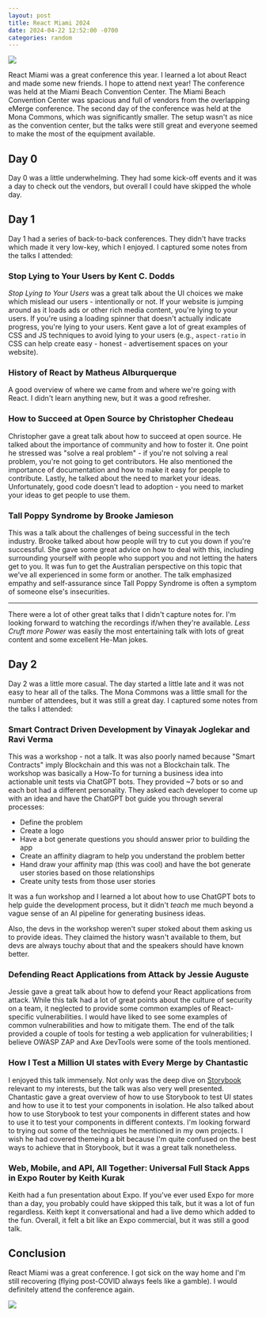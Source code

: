 ```yaml
---
layout: post
title: React Miami 2024
date: 2024-04-22 12:52:00 -0700
categories: random
---
```


<div>
<img class="base-photo" src="/assets/images/react-miami/react-miami-shirt.jpg">
</div>

React Miami was a great conference this year. I learned a lot about React and made some new friends. I hope to attend next year! The conference was held at the Miami Beach Convention Center. The Miami Beach Convention Center was spacious and full of vendors from the overlapping eMerge conference. The second day of the conference was held at the Mona Commons, which was significantly smaller. The setup wasn't as nice as the convention center, but the talks were still great and everyone seemed to make the most of the equipment available.

## Day 0

Day 0 was a little underwhelming. They had some kick-off events and it was a day to check out the vendors, but overall I could have skipped the whole day.

## Day 1

Day 1 had a series of back-to-back conferences. They didn't have tracks which made it very low-key, which I enjoyed. I captured some notes from the talks I attended:

### Stop Lying to Your Users by Kent C. Dodds

_Stop Lying to Your Users_ was a great talk about the UI choices we make which mislead our users - intentionally or not. If your website is jumping around as it loads ads or other rich media content, you're lying to your users. If you're using a loading spinner that doesn't actually indicate progress, you're lying to your users. Kent gave a lot of great examples of CSS and JS techniques to avoid lying to your users (e.g., `aspect-ratio` in CSS can help create easy - honest - advertisement spaces on your website).

### History of React by Matheus Alburquerque

A good overview of where we came from and where we're going with React. I didn't learn anything new, but it was a good refresher.

### How to Succeed at Open Source by Christopher Chedeau

Christopher gave a great talk about how to succeed at open source. He talked about the importance of community and how to foster it. One point he stressed was "solve a real problem" - if you're not solving a real problem, you're not going to get contributors. He also mentioned the importance of documentation and how to make it easy for people to contribute. Lastly, he talked about the need to market your ideas. Unfortunately, good code doesn't lead to adoption - you need to market your ideas to get people to use them.

### Tall Poppy Syndrome by Brooke Jamieson

This was a talk about the challenges of being successful in the tech industry. Brooke talked about how people will try to cut you down if you're successful. She gave some great advice on how to deal with this, including surrounding yourself with people who support you and not letting the haters get to you. It was fun to get the Australian perspective on this topic that we've all experienced in some form or another. The talk emphasized empathy and self-assurance since Tall Poppy Syndrome is often a symptom of someone else's insecurities.

<hr/>

There were a lot of other great talks that I didn't capture notes for. I'm looking forward to watching the recordings if/when they're available. _Less Cruft more Power_ was easily the most entertaining talk with lots of great content and some excellent He-Man jokes.

## Day 2

Day 2 was a little more casual. The day started a little late and it was not easy to hear all of the talks. The Mona Commons was a little small for the number of attendees, but it was still a great day. I captured some notes from the talks I attended:

### Smart Contract Driven Development by Vinayak Joglekar and Ravi Verma

This was a workshop - not a talk. It was also poorly named because "Smart Contracts" imply Blockchain and this was not a Blockchain talk. The workshop was basically a How-To for turning a business idea into actionable unit tests via ChatGPT bots. They provided ~7 bots or so and each bot had a different personality. They asked each developer to come up with an idea and have the ChatGPT bot guide you through several processes:

- Define the problem
- Create a logo
- Have a bot generate questions you should answer prior to building the app
- Create an affinity diagram to help you understand the problem better
- Hand draw your affinity map (this was cool) and have the bot generate user stories based on those relationships
- Create unity tests from those user stories

It was a fun workshop and I learned a lot about how to use ChatGPT bots to help guide the development process, but it didn't _teach_ me much beyond a vague sense of an AI pipeline for generating business ideas.

Also, the devs in the workshop weren't super stoked about them asking us to provide ideas. They claimed the history wasn't available to them, but devs are always touchy about that and the speakers should have known better.

### Defending React Applications from Attack by Jessie Auguste

Jessie gave a great talk about how to defend your React applications from attack. While this talk had a lot of great points about the culture of security on a team, it neglected to provide some common examples of React-specific vulnerabilities. I would have liked to see some examples of common vulnerabilities and how to mitigate them. The end of the talk provided a couple of tools for testing a web application for vulnerabilities; I believe OWASP ZAP and Axe DevTools were some of the tools mentioned.

### How I Test a Million UI states with Every Merge by Chantastic

I enjoyed this talk immensely. Not only was the deep dive on [Storybook](https://storybook.js.org/) relevant to my interests, but the talk was also very well presented. Chantastic gave a great overview of how to use Storybook to test UI states and how to use it to test your components in isolation. He also talked about how to use Storybook to test your components in different states and how to use it to test your components in different contexts. I'm looking forward to trying out some of the techniques he mentioned in my own projects. I wish he had covered themeing a bit because I'm quite confused on the best ways to achieve that in Storybook, but it was a great talk nonetheless.

### Web, Mobile, and API, All Together: Universal Full Stack Apps in Expo Router by Keith Kurak

Keith had a fun presentation about Expo. If you've ever used Expo for more than a day, you probably could have skipped this talk, but it was a lot of fun regardless. Keith kept it conversational and had a live demo which added to the fun. Overall, it felt a bit like an Expo commercial, but it was still a good talk.

## Conclusion

React Miami was a great conference. I got sick on the way home and I'm still recovering (flying post-COVID always feels like a gamble). I would definitely attend the conference again.

<a href="https://www.reactmiami.com/" target="_blank">
  <img class="base-photo" src="/assets/images/react-miami/react-miami-logo.jpg">
</a>
